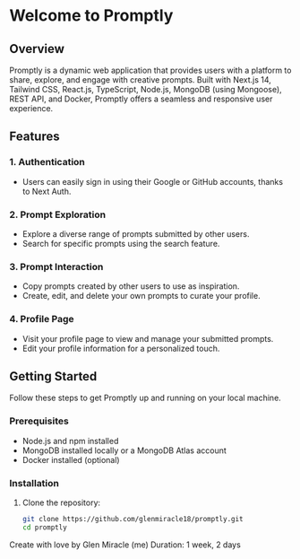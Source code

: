 # Welcome to Promptly

## Overview

Promptly is a dynamic web application that provides users with a platform to share, explore, and engage with creative prompts. Built with Next.js 14, Tailwind CSS, React.js, TypeScript, Node.js, MongoDB (using Mongoose), REST API, and Docker, Promptly offers a seamless and responsive user experience.

## Features

### 1. Authentication

- Users can easily sign in using their Google or GitHub accounts, thanks to Next Auth.

### 2. Prompt Exploration

- Explore a diverse range of prompts submitted by other users.
- Search for specific prompts using the search feature.

### 3. Prompt Interaction

- Copy prompts created by other users to use as inspiration.
- Create, edit, and delete your own prompts to curate your profile.

### 4. Profile Page

- Visit your profile page to view and manage your submitted prompts.
- Edit your profile information for a personalized touch.

## Getting Started

Follow these steps to get Promptly up and running on your local machine.

### Prerequisites

- Node.js and npm installed
- MongoDB installed locally or a MongoDB Atlas account
- Docker installed (optional)

### Installation

1. Clone the repository:

   ```bash
   git clone https://github.com/glenmiracle18/promptly.git
   cd promptly

Create with love by Glen Miracle (me)
Duration: 1 week, 2 days
